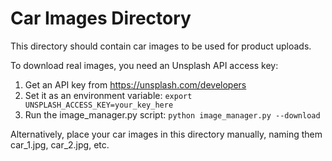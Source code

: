 # Car Images Directory

This directory should contain car images to be used for product uploads.

To download real images, you need an Unsplash API access key:
1. Get an API key from https://unsplash.com/developers
2. Set it as an environment variable: `export UNSPLASH_ACCESS_KEY=your_key_here`
3. Run the image_manager.py script: `python image_manager.py --download`

Alternatively, place your car images in this directory manually, naming them car_1.jpg, car_2.jpg, etc.
